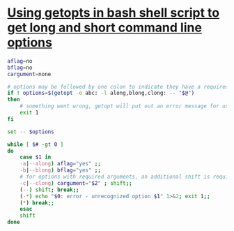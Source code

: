 # [Using getopts in bash shell script to get long and short command line options](http://stackoverflow.com/questions/402377/using-getopts-in-bash-shell-script-to-get-long-and-short-command-line-options/7680682#7680682)


```bash
aflag=no
bflag=no
cargument=none

# options may be followed by one colon to indicate they have a required argument
if ! options=$(getopt -o abc: -l along,blong,clong: -- "$@")
then
    # something went wrong, getopt will put out an error message for us
    exit 1
fi

set -- $options

while [ $# -gt 0 ]
do
    case $1 in
    -a|--along) aflag="yes" ;;
    -b|--blong) bflag="yes" ;;
    # for options with required arguments, an additional shift is required
    -c|--clong) cargument="$2" ; shift;;
    (--) shift; break;;
    (-*) echo "$0: error - unrecognized option $1" 1>&2; exit 1;;
    (*) break;;
    esac
    shift
done
```
